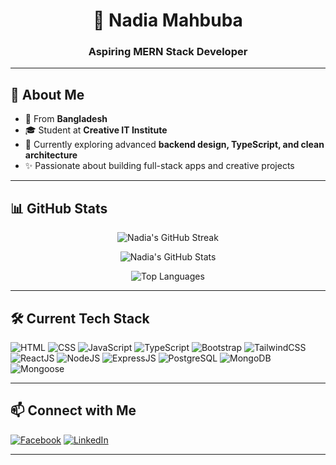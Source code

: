 <h1 align="center">🌸 Nadia Mahbuba</h1>
<h3 align="center">Aspiring MERN Stack Developer</h3>

---

## 🚀 About Me
- 📍 From **Bangladesh**
- 🎓 Student at **Creative IT Institute**
- 🌱 Currently exploring advanced **backend design, TypeScript, and clean architecture**
- ✨ Passionate about building full-stack apps and creative projects

---

## 📊 GitHub Stats

<p align="center">
  <img src="https://github-readme-streak-stats.herokuapp.com/?user=Nadia-Momo&theme=radical" alt="Nadia's GitHub Streak" />
</p>

<p align="center">
  <img src="https://github-readme-stats.vercel.app/api?username=Nadia-Momo&show_icons=true&theme=radical" alt="Nadia's GitHub Stats" />
</p>

<p align="center">
  <img src="https://github-readme-stats.vercel.app/api/top-langs/?username=Nadia-Momo&layout=compact&theme=radical" alt="Top Languages" />
</p>

---

## 🛠 Current Tech Stack
![HTML](https://img.shields.io/badge/-HTML5-000?&logo=HTML5)
![CSS](https://img.shields.io/badge/-CSS3-000?&logo=CSS3)
![JavaScript](https://img.shields.io/badge/-JavaScript-000?&logo=JavaScript)
![TypeScript](https://img.shields.io/badge/-TypeScript-000?&logo=TypeScript)
![Bootstrap](https://img.shields.io/badge/-Bootstrap-000?&logo=Bootstrap)
![TailwindCSS](https://img.shields.io/badge/-Tailwind%20CSS-000?&logo=TailwindCSS)
![ReactJS](https://img.shields.io/badge/-React-000?&logo=React)
![NodeJS](https://img.shields.io/badge/-Node.js-000?&logo=Node.js)
![ExpressJS](https://img.shields.io/badge/-Express-000?&logo=Express)
![PostgreSQL](https://img.shields.io/badge/-PostgreSQL-000?&logo=PostgreSQL)
![MongoDB](https://img.shields.io/badge/-MongoDB-000?&logo=MongoDB)
![Mongoose](https://img.shields.io/badge/-Mongoose-000?&logo=)

---

## 📫 Connect with Me
[![Facebook](https://img.shields.io/badge/Facebook-1877F2?style=for-the-badge&logo=facebook&logoColor=white)](https://facebook.com/your_profile)
[![LinkedIn](https://img.shields.io/badge/LinkedIn-0077B5?style=for-the-badge&logo=linkedin&logoColor=white)](https://linkedin.com/in/your_linkedin)

---

